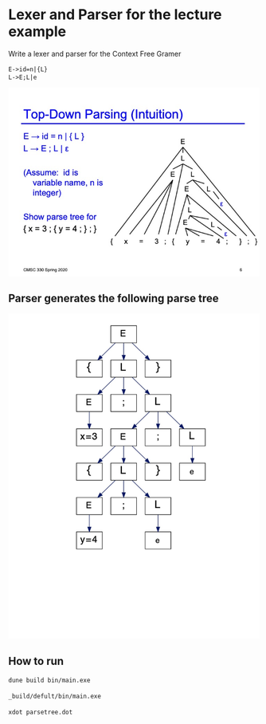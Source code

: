 # Lexer and Parser for the lecture example
Write a lexer and parser for the Context Free Gramer
```
E->id=n|{L}
L->E;L|e
```
![Parser ](example.jpg)


## Parser generates the following parse tree

![Parser ](parsetree.jpg)


## How to run
```
dune build bin/main.exe

_build/defult/bin/main.exe

xdot parsetree.dot
```
